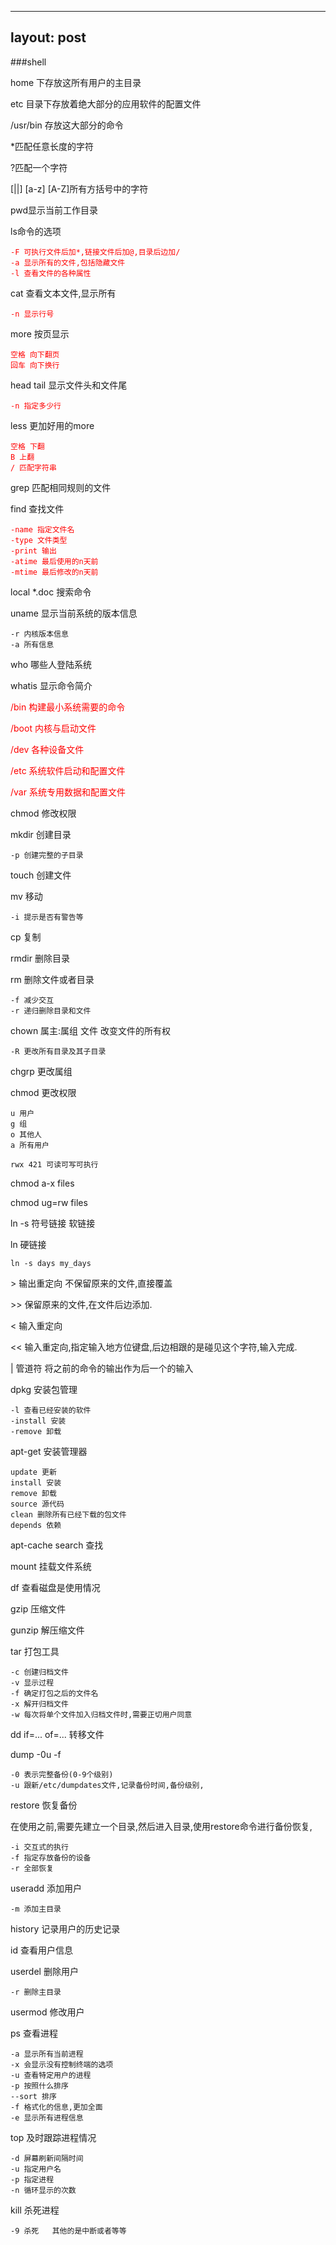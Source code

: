 
---
layout: post
---
###shell

home	下存放这所有用户的主目录

etc	目录下存放着绝大部分的应用软件的配置文件

/usr/bin  存放这大部分的命令

*匹配任意长度的字符

?匹配一个字符

[||] [a-z] [A-Z]所有方括号中的字符

pwd显示当前工作目录

ls命令的选项
		<font color="red">

	-F 可执行文件后加*,链接文件后加@,目录后边加/
	-a 显示所有的文件,包括隐藏文件
	-l 查看文件的各种属性
	
</font>

cat 查看文本文件,显示所有

<font color="red">

	-n 显示行号

</font>

more 按页显示
<font color="red">

	空格 向下翻页
	回车 向下换行
</font>

head tail  显示文件头和文件尾
<font color = "red">

	-n 指定多少行
</font>

less 更加好用的more
<font color = "red">
	
	空格 下翻
	B 上翻
	/ 匹配字符串
</font>

grep 匹配相同规则的文件

find 查找文件
<font color = "red">

	-name 指定文件名
	-type 文件类型
	-print 输出
	-atime 最后使用的n天前
	-mtime 最后修改的n天前
</font>

local *.doc 搜索命令

uname 显示当前系统的版本信息

	-r 内核版本信息
	-a 所有信息

who 哪些人登陆系统

whatis 显示命令简介

<font color= "red">

/bin 构建最小系统需要的命令

/boot 内核与启动文件

/dev 各种设备文件

/etc 系统软件启动和配置文件

/var 系统专用数据和配置文件

</font>

chmod 修改权限
	
mkdir 创建目录

	-p 创建完整的子目录

touch 创建文件

mv 移动

	-i 提示是否有警告等

cp 复制

rmdir 删除目录

rm 删除文件或者目录

	-f 减少交互
	-r 递归删除目录和文件

chown 属主:属组 文件  改变文件的所有权

	-R 更改所有目录及其子目录

chgrp 更改属组

chmod 更改权限

	u 用户
	g 组
	o 其他人
	a 所有用户

	rwx 421 可读可写可执行

chmod a-x files

chmod ug=rw files

ln -s 符号链接 软链接

ln  硬链接

	ln -s days my_days

\> 输出重定向  不保留原来的文件,直接覆盖

\>> 保留原来的文件,在文件后边添加.

\< 输入重定向

\<< 输入重定向,指定输入地方位键盘,后边相跟的是碰见这个字符,输入完成.

| 管道符 将之前的命令的输出作为后一个的输入

dpkg 安装包管理
	
	-l 查看已经安装的软件
	-install 安装
	-remove 卸载
apt-get 安装管理器
	
	update 更新
	install 安装
	remove 卸载
	source 源代码
	clean 删除所有已经下载的包文件
	depends 依赖
apt-cache search 查找

mount 挂载文件系统

df 查看磁盘是使用情况

gzip 压缩文件

gunzip 解压缩文件

tar 打包工具
	
	-c 创建归档文件
	-v 显示过程
	-f 确定打包之后的文件名
	-x 解开归档文件
	-w 每次将单个文件加入归档文件时,需要正切用户同意

dd if=... of=... 转移文件

dump -0u -f
	
	-0 表示完整备份(0-9个级别)
	-u 跟新/etc/dumpdates文件,记录备份时间,备份级别,

restore 恢复备份

在使用之前,需要先建立一个目录,然后进入目录,使用restore命令进行备份恢复,

	-i 交互式的执行
	-f 指定存放备份的设备
	-r 全部恢复

useradd 添加用户

	-m 添加主目录

history 记录用户的历史记录

id 查看用户信息

userdel 删除用户
	
	-r 删除主目录
usermod 修改用户

ps 查看进程

	-a 显示所有当前进程
	-x 会显示没有控制终端的选项
	-u 查看特定用户的进程
	-p 按照什么排序
	--sort 排序
	-f 格式化的信息,更加全面
	-e 显示所有进程信息
	

top 及时跟踪进程情况

	-d 屏幕刷新间隔时间
	-u 指定用户名
	-p 指定进程
	-n 循环显示的次数

kill 杀死进程

	-9 杀死   其他的是中断或者等等
